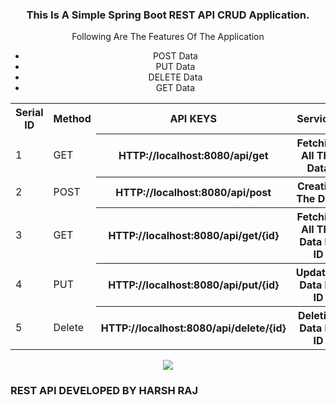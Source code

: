 <center>
  <h3>This Is A Simple Spring Boot REST API CRUD Application.</h3>
  <p>Following Are The Features Of The Application</p>
  <ul>
    <li>POST Data</li>
     <li>PUT Data</li>
      <li>DELETE Data</li>
       <li>GET Data</li>
  </ul>

  <table>
    <tr>
    <th>Serial ID</th>
    <th>Method</th>
    <th>API KEYS</th>
    <th>Services</th>
    </tr>
        <tr>
    <td>1</td>
    <td>GET</td>
    <th>HTTP://localhost:8080/api/get</th>
    <th>Fetching All The Data</th>
    </tr>
            <tr>
    <td>2</td>
    <td>POST</td>
    <th>HTTP://localhost:8080/api/post</th>
    <th>Creating The Data</th>
    </tr>
            <tr>
    <td>3</td>
    <td>GET</td>
    <th>HTTP://localhost:8080/api/get/{id}</th>
    <th>Fetching All The Data By ID</th>
    </tr>
            <tr>
    <td>4</td>
    <td>PUT</td>
    <th>HTTP://localhost:8080/api/put/{id}</th>
    <th>Updating Data By ID</th>
    </tr>
                <tr>
    <td>5</td>
    <td>Delete</td>
    <th>HTTP://localhost:8080/api/delete/{id}</th>
    <th>Deleting Data By ID</th>
    </tr>
  </table>
<img src = "https://drive.google.com/file/d/157Hj0f88idZYePdN7zBy0IoDdXEQodRF/view?usp=drive_link"> 

  </center>

  <h3>REST API DEVELOPED BY HARSH RAJ</h3>
